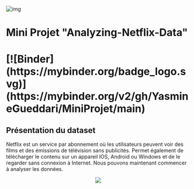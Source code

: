 ![img](src/images.png)
<H1>Mini Projet "Analyzing-Netflix-Data"<H1>
[![Binder](https://mybinder.org/badge_logo.svg)](https://mybinder.org/v2/gh/YasmineGueddari/MiniProjet/main)

## Présentation du dataset
    
  Netflix est un service par abonnement où les utilisateurs peuvent voir des films et des émissions de télévision sans publicités. Permet également de télécharger le contenu sur un appareil IOS, Android ou Windows et de le regarder sans connexion à Internet. Nous pouvons maintenant commencer à analyser les données.
<p align="center">
  <img src="https://media.giphy.com/media/UoRR2d1b8xs04A2bV8/giphy.gif"></h1>
</p>
